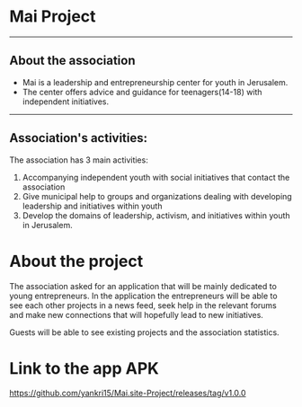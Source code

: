 # Mai Project

***

## About the association
* Mai is a leadership and entrepreneurship center for youth in Jerusalem.
* The center offers advice and guidance for teenagers(14-18) with independent initiatives.

***

## Association's activities:
The association has 3 main activities:
1.	Accompanying independent youth with social initiatives that contact the association 
2.	Give municipal help to groups and organizations dealing with developing leadership and initiatives within youth 
3.	Develop the domains of leadership, activism, and initiatives within youth in Jerusalem.

# About the project

The association asked for an application that will be mainly dedicated to young entrepreneurs. In the application the entrepreneurs will be able to see each other projects in a news feed, seek help in the relevant forums and make new connections that will hopefully lead to new initiatives. 

Guests will be able to see existing projects and the association statistics. 

# Link to the app APK

https://github.com/yankri15/Mai.site-Project/releases/tag/v1.0.0
